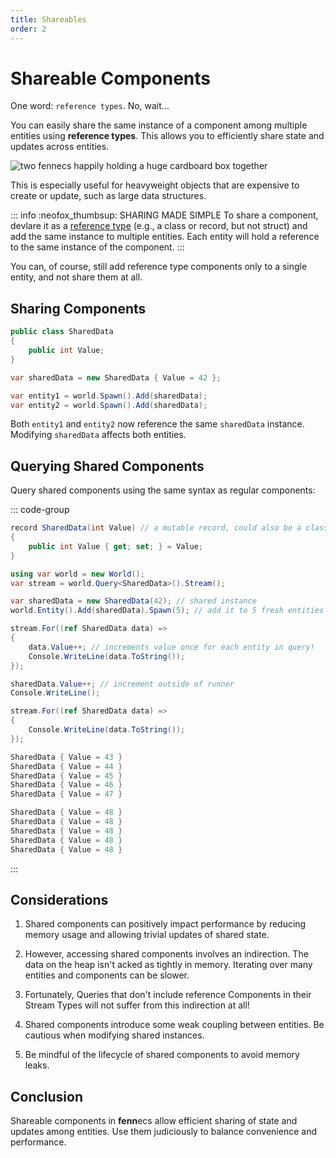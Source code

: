 ```yaml
---
title: Shareables
order: 2
---
```


# Shareable Components

One word: `reference types`. No, wait...

You can easily share the same instance of a component among multiple entities using **reference types**. This allows you to efficiently share state and updates across entities.

![two fennecs happily holding a huge cardboard box together](https://fennecs.tech/img/fennecs-shareable.png)

This is especially useful for heavyweight objects that are expensive to create or update, such as large data structures.


::: info :neofox_thumbsup: SHARING MADE SIMPLE
To share a component, devlare it as a [reference type](https://learn.microsoft.com/en-us/dotnet/csharp/language-reference/keywords/reference-types) (e.g., a class or record, but not struct) and add the same instance to multiple entities. Each entity will hold a reference to the same instance of the component.
:::

You can, of course, still add reference type components only to a single entity, and not share them at all.

## Sharing Components

```csharp
public class SharedData
{
    public int Value;
}

var sharedData = new SharedData { Value = 42 };

var entity1 = world.Spawn().Add(sharedData);
var entity2 = world.Spawn().Add(sharedData);
```

Both `entity1` and `entity2` now reference the same `sharedData` instance. Modifying `sharedData` affects both entities.

## Querying Shared Components

Query shared components using the same syntax as regular components:

::: code-group
```csharp [component setup]
record SharedData(int Value) // a mutable record, could also be a class
{
    public int Value { get; set; } = Value;
}
```

```csharp [modifying / iterating]
using var world = new World();
var stream = world.Query<SharedData>().Stream();

var sharedData = new SharedData(42); // shared instance
world.Entity().Add(sharedData).Spawn(5); // add it to 5 fresh entities

stream.For((ref SharedData data) =>
{
    data.Value++; // increments value once for each entity in query!
    Console.WriteLine(data.ToString());
});

sharedData.Value++; // increment outside of runner
Console.WriteLine();

stream.For((ref SharedData data) =>
{
    Console.WriteLine(data.ToString());
});
```

```csharp [output]
SharedData { Value = 43 }
SharedData { Value = 44 }
SharedData { Value = 45 }
SharedData { Value = 46 }
SharedData { Value = 47 }

SharedData { Value = 48 }
SharedData { Value = 48 }
SharedData { Value = 48 }
SharedData { Value = 48 }
SharedData { Value = 48 }
```
:::

## Considerations

1. Shared components can positively impact performance by reducing memory usage and allowing trivial updates of shared state.

2. However, accessing shared components involves an indirection. The data on the heap isn't acked as tightly in memory. Iterating over many entities and components can be slower.

3. Fortunately, Queries that don't include reference Components in their Stream Types will not suffer from this indirection at all!

4. Shared components introduce some weak coupling between entities. Be cautious when modifying shared instances.

5. Be mindful of the lifecycle of shared components to avoid memory leaks.

## Conclusion

Shareable components in **fenn**ecs allow efficient sharing of state and updates among entities. Use them judiciously to balance convenience and performance.